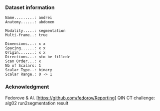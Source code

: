 ### Dataset information

```
Name.........: andrei
Anatomy......: abdomen

Modality.....: segmentation
Multi-frame..: true

Dimensions...: x x
Spacing......: x x
Origin.......: x x
Directions...: <to be filled>
Scan Order...: x
Nb of Scalars: 1
Scalar Type..: binary
Scalar Range.: 0 -> 1
```

### Acknowledgment
Fedorove & Al. [https://github.com/fedorov/Reporting]
QIN CT challenge: alg02 run2segmentation result
